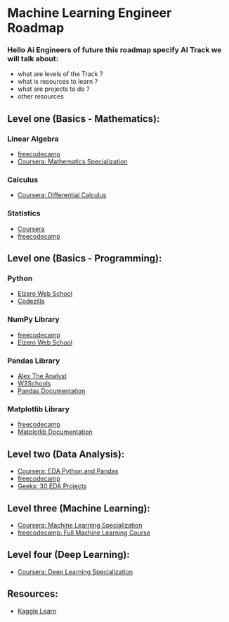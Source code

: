 # Machine Learning Engineer Roadmap

### Hello Ai Engineers of future this roadmap specify AI Track we will talk about: 
- what are levels of the Track ? 
- what is resources to learn ? 
- what are projects to do ? 
- other resources 


## Level one (Basics - Mathematics): 
### Linear Algebra
- [freecodecamp](https://www.youtube.com/watch?v=rSjt1E9WHaQ)
- [Coursera: Mathematics Specialization](https://www.coursera.org/specializations/mathematics-machine-learning#courses)

### Calculus
- [Coursera: Differential Calculus](https://www.coursera.org/learn/algebra-and-differential-calculus-for-data-science#syllabus)
  
### Statistics
- [Coursera](https://www.coursera.org/learn/stanford-statistics#syllabus)
- [freecodecamp](https://www.youtube.com/watch?v=xxpc-HPKN28)
  
## Level one (Basics - Programming): 
### Python
- [Elzero Web School](https://youtube.com/playlist?list=PLDoPjvoNmBAyE_gei5d18qkfIe-Z8mocs&si=ypysHAllTf8WkKZ2)
- [Codezilla](https://youtube.com/playlist?list=PLuXY3ddo_8nzrO74UeZQVZOb5-wIS6krJ&si=csrng5PEFs89F9hj)

### NumPy Library
- [freecodecamp](https://youtu.be/QUT1VHiLmmI?si=-WZKQYoQoddMxYeM)
- [Elzero Web School ](https://youtube.com/playlist?list=PLUgz8T_NoatsJCH-DmieQhqhSL2WBvlm-&si=zs-ZTKyPYlY417LW)

### Pandas Library
- [Alex The Analyst](https://www.youtube.com/watch?v=dUpyC40cF6Q&list=PLUaB-1hjhk8GZOuylZqLz-Qt9RIdZZMBE)
- [W3Schools](https://www.w3schools.com/python/pandas/default.asp)
- [Pandas Documentation](https://pandas.pydata.org/docs/user_guide/index.html#user-guide)

### Matplotlib Library
- [freecodecamp](https://youtu.be/3Xc3CA655Y4?si=oj4JLhH3HkYX9iiz)
- [Matplotlib Documentation](https://matplotlib.org/stable/users/index.html)

## Level two (Data Analysis): 
- [Coursera: EDA Python and Pandas](https://www.coursera.org/projects/exploratory-data-analysis-python-pandas)
- [freecodecamp](https://www.youtube.com/watch?v=r-uOLxNrNk8)
- [Geeks: 30 EDA Projects](https://www.geeksforgeeks.org/data-analyst-projects/)

## Level three (Machine Learning):
- [Coursera: Machine Learning Specialization](https://www.coursera.org/specializations/machine-learning-introduction#courses)
- [freecodecamp: Full Machine Learning Course](https://www.youtube.com/watch?v=hDKCxebp88A)

## Level four (Deep Learning):
- [Coursera: Deep Learning Specialization](https://www.coursera.org/specializations/deep-learning#courses)

## Resources:
- [Kaggle Learn](https://www.kaggle.com/learn)
  